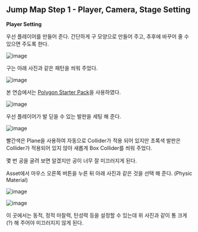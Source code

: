## Jump Map Step 1 - Player, Camera, Stage Setting

**Player Setting**

우선 플레이어를 만들어 준다. 간단하게 구 모양으로 만들어 주고, 추후에 바꾸어 줄 수 있으면 주도록 한다.

![image](https://user-images.githubusercontent.com/66288087/187885079-d637d54e-d940-4e11-9c1e-d48642cc7899.png)

구는 아래 사진과 같은 패턴을 씌워 주었다.

![image](https://user-images.githubusercontent.com/66288087/187885170-d3ed30e6-3e10-4a7d-a481-f8e2c91f1d5d.png)

본 연습에서는 [Polygon Starter Pack](https://assetstore.unity.com/packages/p/polygon-starter-pack-low-poly-3d-art-by-synty-156819)을 사용하였다.

![image](https://user-images.githubusercontent.com/66288087/187885396-81858ea5-6968-4193-9461-f48b4167ce41.png)


우선 플레이어가 발 딛을 수 있는 발판을 세팅 해 준다.

![image](https://user-images.githubusercontent.com/66288087/187885781-200f12e3-38b6-45f6-b058-b07002659ab3.png)

빨간색은 Plane을 사용하여 자동으로 Collider가 적용 되어 있지만 초록색 발판은 Collider가 적용되어 있지 않아 새롭게 Box Collider를 씌워 주었다.

몇 번 공을 굴려 보면 알겠지만 공이 너무 잘 미끄러지게 된다.

Asset에서 마우스 오른쪽 버튼을 누른 뒤 아래 사진과 같은 것을 선택 해 준다. (Physic Material)

![image](https://user-images.githubusercontent.com/66288087/187887386-e0aac573-111b-4dba-9cbc-e8ab405ce795.png)



![image](https://user-images.githubusercontent.com/66288087/187887707-0cb3eb85-1fb8-4796-a58e-e28fd48b6437.png)

이 곳에서는 동적, 정적 마찰력, 탄성력 등을 설정할 수 있는데 위 사진과 같이 통 크게(?) 해 주어야 미끄러지지 않게 된다.






